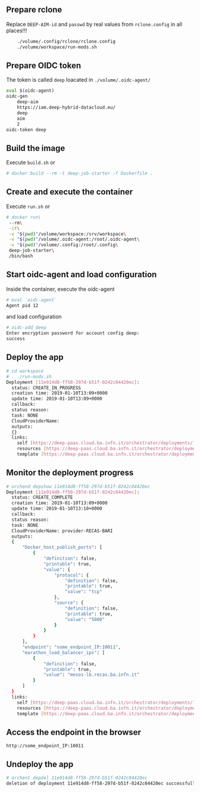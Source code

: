 ## Prepare rclone
Replace `DEEP-AIM-id` and `passwd` by real values from `rclone.config` in all places!!!
```bash
	./volume/.config/rclone/rclone.config
	./volume/workspace/run-mods.sh  
```

## Prepare OIDC token 
The token is called `deep` loacated in `./volume/.oidc-agent/`

```bash
eval $(oidc-agent)
oidc-gen
	deep-aim
	https://iam.deep-hybrid-datacloud.eu/
	deep
	aim
	2
oidc-token deep
```

## Build the image
Execute `build.sh` or 

```bash
# docker build --rm -t deep-job-starter -f Dockerfile .
```

## Create and execute the container
Execute `run.sh` or

```bash
# docker run\
 --rm\
 -it\
 -v "$(pwd)"/volume/workspace:/srv/workspace\
 -v "$(pwd)"/volume/.oidc-agent:/root/.oidc-agent\
 -v "$(pwd)"/volume/.config:/root/.config\
 deep-job-starter\
 /bin/bash
```

## Start oidc-agent and load configuration
Inside the container, execute the oidc-agent

```bash
# eval `oidc-agent`
Agent pid 12
```

and load configuration

```bash
# oidc-add deep
Enter encryption password for account config deep: 
success
```

## Deploy the app

```bash
# cd workspace
# . ./run-mods.sh
Deployment [11e914d8-ff58-297d-b51f-0242c04420ec]:
  status: CREATE_IN_PROGRESS
  creation time: 2019-01-10T13:09+0000
  update time: 2019-01-10T13:09+0000
  callback: 
  status reason: 
  task: NONE
  CloudProviderName: 
  outputs: 
  {}
  links:
    self [https://deep-paas.cloud.ba.infn.it/orchestrator/deployments/11e914d8-ff58-297d-b51f-0242c04420ec]
    resources [https://deep-paas.cloud.ba.infn.it/orchestrator/deployments/11e914d8-ff58-297d-b51f-0242c04420ec/resources]
    template [https://deep-paas.cloud.ba.infn.it/orchestrator/deployments/11e914d8-ff58-297d-b51f-0242c04420ec/template]
```

## Monitor the deployment progress

```bash
# orchend depshow 11e914d8-ff58-297d-b51f-0242c04420ec
Deployment [11e914d8-ff58-297d-b51f-0242c04420ec]:
  status: CREATE_COMPLETE
  creation time: 2019-01-10T13:09+0000
  update time: 2019-01-10T13:10+0000
  callback: 
  status reason: 
  task: NONE
  CloudProviderName: provider-RECAS-BARI
  outputs: 
  {
      "Docker_host_publish_ports": [
          {
              "definition": false,
              "printable": true,
              "value": {
                  "protocol": {
                      "definition": false,
                      "printable": true,
                      "value": "tcp"
                  },
                  "source": {
                      "definition": false,
                      "printable": true,
                      "value": "5000"
                  }
              }
          }
      ],
      "endpoint": "some_endpoint_IP:10011",
      "marathon_load_balancer_ips": [
          {
              "definition": false,
              "printable": true,
              "value": "mesos-lb.recas.ba.infn.it"
          }
      ]
  }
  links:
    self [https://deep-paas.cloud.ba.infn.it/orchestrator/deployments/11e914d8-ff58-297d-b51f-0242c04420ec]
    resources [https://deep-paas.cloud.ba.infn.it/orchestrator/deployments/11e914d8-ff58-297d-b51f-0242c04420ec/resources]
    template [https://deep-paas.cloud.ba.infn.it/orchestrator/deployments/11e914d8-ff58-297d-b51f-0242c04420ec/template]

```

## Access the endpoint in the browser

```
http://some_endpoint_IP:10011
```

## Undeploy the app

```bash
# orchent depdel 11e914d8-ff58-297d-b51f-0242c04420ec
deletion of deployment 11e914d8-ff58-297d-b51f-0242c04420ec successfully triggered
```
